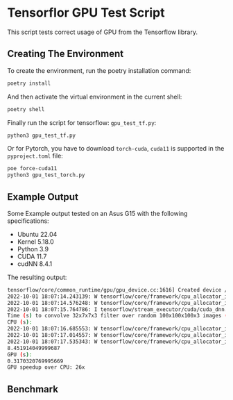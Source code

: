 # Tensorflor GPU Test Script
This script tests correct usage of GPU from the Tensorflow library.

## Creating The Environment
To create the environment, run the poetry installation command:
```bash
poetry install
```
And then activate the virtual environment in the current shell:
```bash
poetry shell
```
Finally run the script for tensorflow: `gpu_test_tf.py`:
```bash
python3 gpu_test_tf.py
```
Or for Pytorch, you have to download `torch-cuda`, `cuda11` is supported in the `pyproject.toml` file:
```bash
poe force-cuda11
python3 gpu_test_torch.py
```

## Example Output
Some Example output tested on an Asus G15 with the following specifications:
- Ubuntu 22.04
- Kernel 5.18.0
- Python 3.9
- CUDA 11.7
- cudNN 8.4.1

The resulting output:
```bash
tensorflow/core/common_runtime/gpu/gpu_device.cc:1616] Created device /job:localhost/replica:0/task:0/device:GPU:0 with 6124 MB memory:  -> device: 0, name: NVIDIA GeForce RTX 3070 Laptop GPU, pci bus id: 0000:01:00.0, compute capability: 8.6
2022-10-01 18:07:14.243139: W tensorflow/core/framework/cpu_allocator_impl.cc:82] Allocation of 2023497728 exceeds 10% of free system memory.
2022-10-01 18:07:14.576248: W tensorflow/core/framework/cpu_allocator_impl.cc:82] Allocation of 2023497728 exceeds 10% of free system memory.
2022-10-01 18:07:15.764786: I tensorflow/stream_executor/cuda/cuda_dnn.cc:384] Loaded cuDNN version 8401
Time (s) to convolve 32x7x7x3 filter over random 100x100x100x3 images (batch x height x width x channel). Sum of ten runs.
CPU (s):
2022-10-01 18:07:16.685553: W tensorflow/core/framework/cpu_allocator_impl.cc:82] Allocation of 2023497728 exceeds 10% of free system memory.
2022-10-01 18:07:17.014557: W tensorflow/core/framework/cpu_allocator_impl.cc:82] Allocation of 2023497728 exceeds 10% of free system memory.
2022-10-01 18:07:17.535343: W tensorflow/core/framework/cpu_allocator_impl.cc:82] Allocation of 2023497728 exceeds 10% of free system memory.
8.451914049999687
GPU (s):
0.3170320769995669
GPU speedup over CPU: 26x

```
## Benchmark
